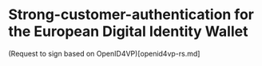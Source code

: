 # Strong-customer-authentication for the European Digital Identity Wallet

(Request to sign based on OpenID4VP)[openid4vp-rs.md]
